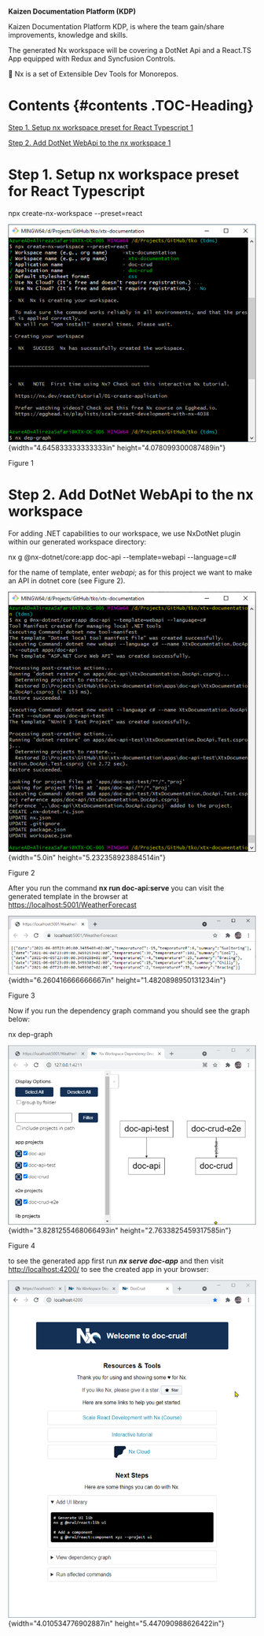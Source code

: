 **Kaizen Documentation Platform (KDP)**

Kaizen Documentation Platform KDP, is where the team gain/share
improvements, knowledge and skills.

The generated Nx workspace will be covering a DotNet Api and a React.TS
App equipped with Redux and Syncfusion Controls.

🔎 Nx is a set of Extensible Dev Tools for Monorepos.

# Contents {#contents .TOC-Heading}

[Step 1. Setup nx workspace preset for React Typescript
1](#step-1.-setup-nx-workspace-preset-for-react-typescript)

[Step 2. Add DotNet WebApi to the nx workspace
1](#step-2.-add-dotnet-webapi-to-the-nx-workspace)

# Step 1. Setup nx workspace preset for React Typescript

npx create-nx-workspace --preset=react

![](media/image1.png){width="4.645833333333333in"
height="4.078099300087489in"}

Figure 1

# Step 2. Add DotNet WebApi to the nx workspace

For adding .NET capabilities to our workspace, we use NxDotNet plugin
within our generated workspace directory:

nx g \@nx-dotnet/core:app doc-api \--template=webapi \--language=c#

for the name of template, enter *webapi*; as for this project we want to
make an API in dotnet core (see Figure 2).

![](media/image2.png){width="5.0in" height="5.232358923884514in"}

Figure 2

After you run the command **nx run doc-api:serve** you can visit the
generated template in the browser at
<https://localhost:5001/WeatherForecast>

![](media/image3.png){width="6.260416666666667in"
height="1.4820898950131234in"}

Figure 3

Now if you run the dependency graph command you should see the graph
below:

nx dep-graph

![](media/image4.png){width="3.8281255468066493in"
height="2.7633825459317585in"}

Figure 4

to see the generated app first run ***nx serve doc-app*** and then visit
<http://localhost:4200/> to see the created app in your browser:

![](media/image5.png){width="4.010534776902887in"
height="5.447090988626422in"}

## 
